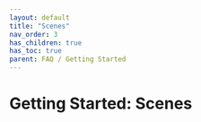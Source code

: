 ```yaml
---
layout: default
title: "Scenes"
nav_order: 3
has_children: true
has_toc: true
parent: FAQ / Getting Started
---
```


# Getting Started: Scenes

